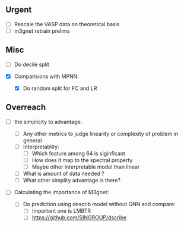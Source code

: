 ## Urgent

- [ ] Rescale the VASP data on theoretical basis
- [ ] m3gnet retrain prelims

## Misc

- [ ] Do decile split

- [x] Comparisions with MPNN:

  - [x] Do random split for FC and LR

## Overreach

- [ ] the simplicity to advantage:

  - [ ] Any other metrics to judge linearity or complexity of problem in general
  - [ ] Interpretablity:
    - [ ] Which feature among 64 is siginficant
    - [ ] How does it map to the spectral property
    - [ ] Maybe other interpretable model than linear
  - [ ] What is amount of data needed ?
  - [ ] What other simplity advantage is there?

- [ ] Calculating the importance of M3gnet:
  - [ ] Do prediction using describ model without GNN and compare:
    - [ ] Important one is LMBTR
    - [ ] https://github.com/SINGROUP/dscribe

